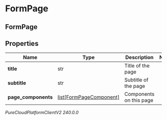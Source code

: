 # FormPage

## FormPage

## Properties

|Name | Type | Description | Notes|
|------------ | ------------- | ------------- | -------------|
| **title** | str | Title of the page | |
| **subtitle** | str | Subtitle of the page | |
| **page_components** | [list[FormPageComponent]](FormPageComponent) | Components on this page | |



_PureCloudPlatformClientV2 240.0.0_
